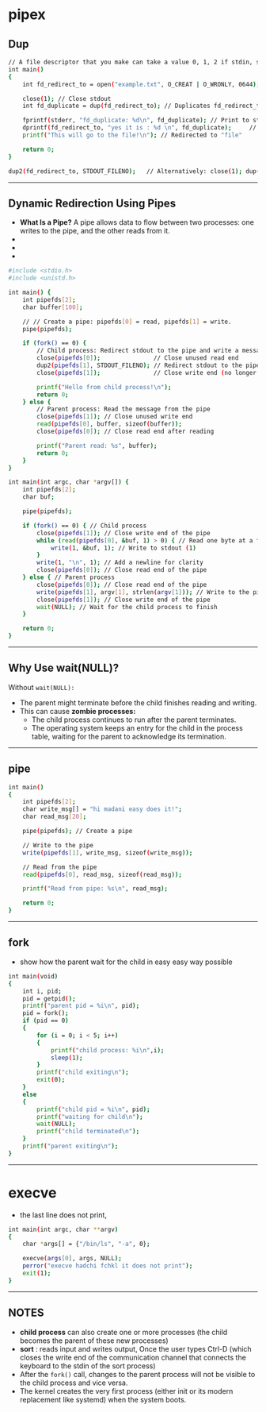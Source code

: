 # pipex

## Dup

```bash
// A file descriptor that you make can take a value 0, 1, 2 if stdin, stdout or stderr are closed.
int main()
{
    int fd_redirect_to = open("example.txt", O_CREAT | O_WRONLY, 0644);

    close(1); // Close stdout
    int fd_duplicate = dup(fd_redirect_to); // Duplicates fd_redirect_to to fd 1

    fprintf(stderr, "fd_duplicate: %d\n", fd_duplicate); // Print to stderr
    dprintf(fd_redirect_to, "yes it is : %d \n", fd_duplicate);     // or you can do this and pass it to the file
    printf("This will go to the file!\n"); // Redirected to "file"

    return 0;
}

dup2(fd_redirect_to, STDOUT_FILENO);   // Alternatively: close(1); dup(fd);
```
---
## Dynamic Redirection Using Pipes
- **What Is a Pipe?** A pipe allows data to flow between two processes: one writes to the pipe, and the other reads from it.
-
-
-

```bash
#include <stdio.h>
#include <unistd.h>

int main() {
    int pipefds[2];
    char buffer[100];

    // // Create a pipe: pipefds[0] = read, pipefds[1] = write.
    pipe(pipefds);

    if (fork() == 0) {
        // Child process: Redirect stdout to the pipe and write a message
        close(pipefds[0]);               // Close unused read end
        dup2(pipefds[1], STDOUT_FILENO); // Redirect stdout to the pipe
        close(pipefds[1]);               // Close write end (no longer needed after dup2)

        printf("Hello from child process!\n");
        return 0;
    } else {
        // Parent process: Read the message from the pipe
        close(pipefds[1]); // Close unused write end
        read(pipefds[0], buffer, sizeof(buffer));
        close(pipefds[0]); // Close read end after reading

        printf("Parent read: %s", buffer);
        return 0;
    }
}
```
```bash
int main(int argc, char *argv[]) {
    int pipefds[2];
    char buf;

    pipe(pipefds);

    if (fork() == 0) { // Child process
        close(pipefds[1]); // Close write end of the pipe
        while (read(pipefds[0], &buf, 1) > 0) { // Read one byte at a time
            write(1, &buf, 1); // Write to stdout (1)
        }
        write(1, "\n", 1); // Add a newline for clarity
        close(pipefds[0]); // Close read end of the pipe
    } else { // Parent process
        close(pipefds[0]); // Close read end of the pipe
        write(pipefds[1], argv[1], strlen(argv[1])); // Write to the pipe
        close(pipefds[1]); // Close write end of the pipe
        wait(NULL); // Wait for the child process to finish
    }

    return 0;
}

```
---
## Why Use wait(NULL)?

Without `wait(NULL):`

- The parent might terminate before the child finishes reading and writing.
- This can cause **zombie processes:**
    - The child process continues to run after the parent terminates.
    - The operating system keeps an entry for the child in the process table, waiting for the parent to acknowledge its termination.
 
---
## pipe
```bash
int main()
{
    int pipefds[2];
    char write_msg[] = "hi madani easy does it!";
    char read_msg[20];

    pipe(pipefds); // Create a pipe

    // Write to the pipe
    write(pipefds[1], write_msg, sizeof(write_msg));

    // Read from the pipe
    read(pipefds[0], read_msg, sizeof(read_msg));

    printf("Read from pipe: %s\n", read_msg);

    return 0;
}
```
---
## fork

- show how the parent wait for the child in easy easy way possible
```bash
int main(void)
{
	int i, pid;
	pid = getpid();
	printf("parent pid = %i\n", pid);
	pid = fork();
	if (pid == 0)
	{
		for (i = 0; i < 5; i++)
		{
			printf("child process: %i\n",i);
			sleep(1);
		}
		printf("child exiting\n");
		exit(0);
	}
	else
	{
		printf("child pid = %i\n", pid);
		printf("waiting for child\n");
		wait(NULL);
		printf("child terminated\n");
	}
	printf("parent exiting\n");
}
```
---
# execve
- the last line does not print, 
```bash
int main(int argc, char **argv)
{
	char *args[] = {"/bin/ls", "-a", 0};

	execve(args[0], args, NULL);
	perror("execve hadchi fchkl it does not print");
	exit(1);
}
```
---
## NOTES
- **child process** can also create one or more processes (the child becomes the parent of these new processes)
- **sort** : reads input and writes output, Once the user types Ctrl-D (which closes the write end of the communication channel that connects the keyboard to the stdin of the sort process)
- After the `fork()` call, changes to the parent process will not be visible to the child process and vice versa.
- The kernel creates the very first process (either init or its modern replacement like systemd) when the system boots.
